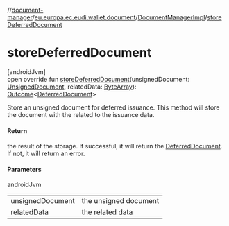 //[document-manager](../../../index.md)/[eu.europa.ec.eudi.wallet.document](../index.md)/[DocumentManagerImpl](index.md)/[storeDeferredDocument](store-deferred-document.md)

# storeDeferredDocument

[androidJvm]\
open override fun [storeDeferredDocument](store-deferred-document.md)(unsignedDocument: [UnsignedDocument](../-unsigned-document/index.md), relatedData: [ByteArray](https://kotlinlang.org/api/latest/jvm/stdlib/kotlin-stdlib/kotlin/-byte-array/index.html)): [Outcome](../-outcome/index.md)&lt;[DeferredDocument](../-deferred-document/index.md)&gt;

Store an unsigned document for deferred issuance. This method will store the document with the related to the issuance data.

#### Return

the result of the storage. If successful, it will return the [DeferredDocument](../-deferred-document/index.md). If not, it will return an error.

#### Parameters

androidJvm

| | |
|---|---|
| unsignedDocument | the unsigned document |
| relatedData | the related data |
